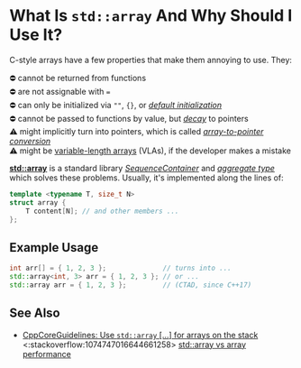 # What Is `std::array` And Why Should I Use It?

C-style arrays have a few properties that make them annoying to use. They:

:no_entry: cannot be returned from functions<br>
:no_entry: are not assignable with `=`<br>
:no_entry: can only be initialized via `""`, `{}`, or *[default initialization](https://en.cppreference.com/w/cpp/language/default_initialization)*<br>
:no_entry: cannot be passed to functions by value, but *[decay](https://64.github.io/cpp-faq/decay/)* to pointers<br>
:warning: might implicitly turn into pointers, which is called *[array-to-pointer conversion](https://en.cppreference.com/w/cpp/language/implicit_conversion#Array-to-pointer_conversion)*<br>
:warning: might be [variable-length arrays](https://en.wikipedia.org/wiki/Variable-length_array) (VLAs), if the developer makes a mistake

**[std::array](https://en.cppreference.com/w/cpp/container/array)** is a standard library
*[SequenceContainer](https://en.cppreference.com/w/cpp/named_req/SequenceContainer)* and
*[aggregate type](https://en.cppreference.com/w/cpp/language/aggregate_initialization)*
which solves these problems.
Usually, it's implemented along the lines of:
```cpp
template <typename T, size_t N>
struct array {
    T content[N]; // and other members ...
};
```
## Example Usage
```cpp
int arr[] = { 1, 2, 3 };              // turns into ...
std::array<int, 3> arr = { 1, 2, 3 }; // or ...
std::array arr = { 1, 2, 3 };         // (CTAD, since C++17)
```

## See Also
- [CppCoreGuidelines: Use `std::array` [...] for arrays on the stack](http://isocpp.github.io/CppCoreGuidelines/CppCoreGuidelines#Res-stack)<br>
<:stackoverflow:1074747016644661258>
[std::array vs array performance](https://stackoverflow.com/q/30263303/5740428)
